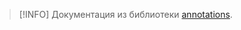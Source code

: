> [!INFO]
> Документация из библиотеки [annotations](../../annotations/index.md).

<!--@include: @/api/annotations/Классы/РазворачивательАннотаций-->
